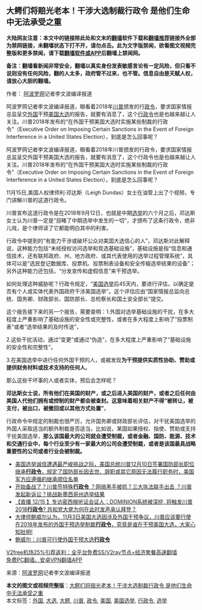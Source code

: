  <h2>大鳄们将赔光老本！干涉大选制裁行政令 是他们生命中无法承受之重</h2> <p class="notice"><b>大陆网友注意：本文中的链接除此处和文末的<a href="https://github.com/bannedbook/fanqiang" >翻墙</a>软件下载和<a href="https://github.com/killgcd/justmysocks/blob/master/README.md">翻墙推荐</a>链接外全部为禁网链接，未翻墙状态下打不开，请勿点击。此为文字版禁闻，欲看图文视频完整版和更多禁闻，请下载<a href="https://github.com/bannedbook/fanqiang">翻墙软件或APP</a>后翻墙上禁闻网。</p><p>备注：翻墙看新闻非常安全，翻墙以真实身份发表敏感言论有一定风险，但只看不说则没有任何风险，翻的人太多，政府管不过来，也不管。信息自由是天赋人权，请放心大胆的翻墙。</b></p>  <div class="entry"> <p>作者： <span class='wp_keywordlink_affiliate'><a href="https://www.aboluowang.com/" title="阿波罗网" target="_blank">阿波罗网</a></span>记者李文波编译报道</p> <p id="summary">阿波罗网记者李文波编译报道，眼看着2018年<a href="https://www.bannedbook.org/bnews/tag/%e5%b7%9d%e6%99%ae/" class="st_tag internal_tag" rel="tag" title="标签 川普 下的日志">川普</a>颁发的行<a href="https://www.bannedbook.org/bnews/tag/%E6%94%BF%E4%BB%A4/" class="st_tag internal_tag" rel="tag" title="标签 政令 下的日志">政令</a>，要求国家情报总监呈交<a href="https://www.bannedbook.org/bnews/tag/%e5%a4%96%e5%9b%bd/" class="st_tag internal_tag" rel="tag" title="标签 外国 下的日志">外国</a>干预<a href="https://www.bannedbook.org/bnews/tag/%e7%be%8e%e5%9b%bd/" class="st_tag internal_tag" rel="tag" title="标签 美国 下的日志">美国</a><a href="https://www.bannedbook.org/bnews/tag/%e5%a4%a7%e9%80%89/" class="st_tag internal_tag" rel="tag" title="标签 大选 下的日志">大选</a>的报告，就要有消息了，这个<a href="https://www.bannedbook.org/bnews/tag/%E8%A1%8C%E6%94%BF%E4%BB%A4/" class="st_tag internal_tag" rel="tag" title="标签 行政令 下的日志">行政令</a>也是也越来越让人关注。川普2018年发布的“在外国干预美国大选时实施某些制裁的行政令”（Executive Order on Imposing Certain Sanctions in the Event of Foreign Interference in a United States Election），到底是怎么回事呢？</p> <p>阿波罗网记者李文波编译报道，眼看着2018年川普颁发的行政令，要求国家情报总监呈交外国干预美国大选的报告，就要有消息了，这个行政令也是也越来越让人关注。川普2018年发布的“在外国干预美国大选时实施某些制裁的行政令”（Executive Order on Imposing Certain Sanctions in the Event of Foreign Interference in a United States Election），到底是怎么回事呢？</p> <p>11月15日,美国人权律师利·邓达斯（Leigh Dundas）女士在油管上出了个视频，专门讲解川普的这道行政令。</p>  <p>川普宣布这道行政令是在2018年9月12日，也就是中期<a href="https://www.bannedbook.org/bnews/tag/%e9%80%89%e4%b8%be/" class="st_tag internal_tag" rel="tag" title="标签 选举 下的日志">选举</a>的六个月之后，邓达斯女士认为川普一定是“目睹了中期选举中发生的一切”，才颁布了这条行政令，绝非儿戏，是个律师读了它都能明白其中的利害。&nbsp;</p> <p>行政令中提到的“有能力干涉或破坏公众对美国大选信心的人”，邓达斯对此解释说，这种能力包括“未经授权访问选举和竞选基础设施”，基础设施是指“信息和通信技术，还有联邦政府、州、地方政府、或其代表使用的选举过程管理系统”，具体可以是“选民登记数据库、投票机、投票制表设备和安全传输选举结果的设备”；另外这种能力还包括，“分发宣传和虚假信息”来干预选举。</p> <p>如何处理这种威胁呢？行政令规定，“<a href="https://www.bannedbook.org/bnews/tag/%e7%be%8e%e5%9b%bd%e9%80%89%e4%b8%be/" class="st_tag internal_tag" rel="tag" title="标签 美国选举 下的日志">美国选举</a>后45天内，要进行评估，以确定是否有个人或实体代表外国政府干涉美国选举”。这个评估应由“国家情报总监向总统、国务卿、财政部长、国防部长、总检察长和国土安全部长”提交。</p> <p>这个报告接下来的另一个报告，需要查明：1.外国对选举基础设施的干扰，在多大程度上严重影响了基础设施的安全性或完整性，或者在多大程度上影响了“投票制表”或者“选举结果的及时传送”，</p>  <p>2.这些干扰活动，通过“变更”或通过“伪造”，在多大程度上严重影响了“基础设施的安全性和完整性”。</p> <p>3.在美国选举中进行任何外国干预的人，或被发现<strong>为干预提供实质性协助、赞助或提供财务材料或技术支持的任何人</strong>。</p> <p>那么这些干坏事的人或者实体，预后会怎样呢？</p> <p><strong>邓达斯女士说，所有他们在美国的财产，或之后进入美国的财产，或者之后任何由美国人代他们拥有或控制的财产都会被查封。这意味着相关财产不得“被转让，被支付，被出口，被撤回或以其他方式处置”</strong>。</p>  <p>行政命令中规定的制裁也很严厉，允许国务卿或财政部长评估，对干扰美国选举的外国人采取适当的额外制裁是否适当，比如说，某国如果授权、指使、赞助或支持干扰美国选举，<strong>那么该国最大的公司就会遭受制裁，或者金融、国防、能源、技术和交通行业中，每个行业至少有一家最大的公司会遭受制裁，或者是该国最具战略重要性的公司或者行业会被制裁。</strong></p> <p></p> <p></p> <ul class='op-related-articles' title='相关阅读'> <li><a href='https://www.bannedbook.org/bnews/bannedvideo/20201216/1449031.html' target='_blank'>美国选举诚信遭遇最严峻挑战之际，美国总统川普12月10日签署国防部长职位继承<b>行政令</b>，规定了国防部长因去世、辞职或其它原因无法履行职务时，美国军方应遵循的继承顺位名单</a></li> <li><a href='https://www.bannedbook.org/bnews/cbnews/20201216/1448738.html' target='_blank'>开始备战了？川普签特殊<b>行政令</b> ？网络黑手被抓？三大执法联手出击 ？川普发起新诉讼？挑战新墨西哥州选举结果</a></li> <li><a href='https://www.bannedbook.org/bnews/bannedvideo/20201216/1448576.html' target='_blank'>【直播 12/15 】专访密西根听证会证人；DOMINION系统被深挖,  将触发川普2018<b>行政令</b>? 共和党大佬为何在此时发声承认拜登？</a></li> <li><a href='https://www.bannedbook.org/bnews/bannedvideo/20201215/1448306.html' target='_blank'>大律师鲍威尔认为，11月3日美国大选因涉及外国干预争议，川普应该要行使在2018年发布的外国干预选举制裁<b>行政令</b>，究竟是谁在干预美国大选，大家心知肚明!</a></li> <li><a href='https://www.bannedbook.org/bnews/bannedvideo/20201215/1448176.html' target='_blank'>鲍威尔：川普可行使外国干预大选<b>行政令</b></a></li> </ul> <p class="texttj"> <a href="https://github.com/bannedbook/fanqiang/wiki/V2ray%E6%9C%BA%E5%9C%BA" target="_blank">V2free机场25%引荐返利：全平台免费SS/V2ray节点+经济套餐高速翻墙</a><br/> <a href="https://github.com/bannedbook/fanqiang/wiki/%E7%A6%81%E9%97%BB%E7%BD%91%E5%AE%89%E5%8D%93%E7%BF%BB%E5%A2%99%E6%96%B0%E9%97%BBAPP" target="_blank">免费PC翻墙、安卓VPN翻墙APP</a></p><p> 来源：<a href="https://www.aboluowang.com/2020/1217/1535032.html" target="_blank">阿波罗网</a>记者李文波编译报道 </p> <a name='sharetosocial'></a>       <div><b>本文的图文或视频完整版</b>：<a href='https://www.bannedbook.org/bnews/topimagenews/20201217/1449515.html'>大鳄们将赔光老本！干涉大选制裁行政令 是他们生命中无法承受之重</a></div>  </div><!--END ENTRY--> <div class="postfooter"> <div>本文标签：<a href="https://www.bannedbook.org/bnews/tag/%e5%a4%96%e5%9b%bd/" rel="tag">外国</a>, <a href="https://www.bannedbook.org/bnews/tag/%e5%a4%a7%e9%80%89/" rel="tag">大选</a>, <a href="https://www.bannedbook.org/bnews/tag/%E5%A4%A7%E9%B3%84/" rel="tag">大鳄</a>, <a href="https://www.bannedbook.org/bnews/tag/%e5%b7%9d%e6%99%ae/" rel="tag">川普</a>, <a href="https://www.bannedbook.org/bnews/tag/%E6%94%BF%E4%BB%A4/" rel="tag">政令</a>, <a href="https://www.bannedbook.org/bnews/tag/%e7%be%8e%e5%9b%bd/" rel="tag">美国</a>, <a href="https://www.bannedbook.org/bnews/tag/%e7%be%8e%e5%9b%bd%e9%80%89%e4%b8%be/" rel="tag">美国选举</a>, <a href="https://www.bannedbook.org/bnews/tag/%E8%A1%8C%E6%94%BF%E4%BB%A4/" rel="tag">行政令</a>, <a href="https://www.bannedbook.org/bnews/tag/%e9%80%89%e4%b8%be/" rel="tag">选举</a></div>  </div><!--END POSTFOOTER--> 